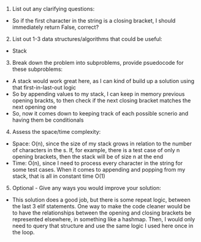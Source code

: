 1. List out any clarifying questions:
- So if the first character in the string is a closing bracket, I should immediately return False, correct?

2. List out 1-3 data structures/algorithms that could be useful:
- Stack

3. Break down the problem into subproblems, provide psuedocode for these subproblems:
- A stack would work great here, as I can kind of build up a solution using that first-in-last-out logic
- So by appending values to my stack, I can keep in memory previous opening brackts, to then check if the next closing bracket matches the next opening one
- So, now it comes down to keeping track of each possible scnerio and having them be conditionals

4. Assess the space/time complexity:
- Space: O(n), since the size of my stack grows in relation to the number of characters in the s. If, for example, there is a test case of only n opening brackets, then the stack will be of size n at the end
- Time: O(n), since I need to process every character in the string for some test cases. When it comes to appending and popping from my stack, that is all in constant time O(1)

5. Optional - Give any ways you would improve your solution:
- This solution does a good job, but there is some repeat logic, between the last 3 elif statements. One way to make the code cleaner would be to have the relationships between the opening and closing brackets be represented elsewhere, in something like a hashmap. Then, I would only need to query that structure and use the same logic I used here once in the loop.